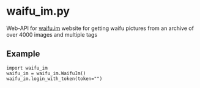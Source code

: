 # waifu_im.py
Web-API for [waifu.im](https://waifu.im) website for getting waifu pictures from an archive of over 4000 images and multiple tags

## Example
```python3
import waifu_im
waifu_im = waifu_im.WaifuIm()
waifu_im.login_with_token(token="")
```
